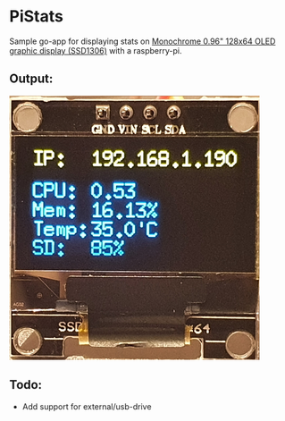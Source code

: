 # PiStats

Sample go-app for displaying stats on [Monochrome 0.96" 128x64 OLED graphic display (SSD1306)](https://www.adafruit.com/product/326) with a raspberry-pi.

## Output:

![image info](pics/screen.png "Raspberry-Pi Screen Output")

## Todo:
- Add support for external/usb-drive